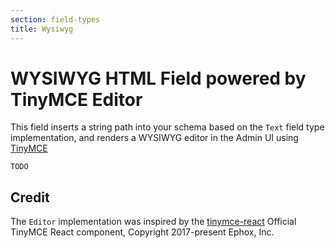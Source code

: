```yaml
---
section: field-types
title: Wysiwyg
---
```


# WYSIWYG HTML Field powered by TinyMCE Editor

This field inserts a string path into your schema based on the `Text` field type implementation, and renders a WYSIWYG editor in the Admin UI using [TinyMCE](https://www.tiny.cloud/)

```DOCS_TODO
TODO
```

## Credit

The `Editor` implementation was inspired by the [tinymce-react](https://github.com/tinymce/tinymce-react) Official TinyMCE React component, Copyright 2017-present Ephox, Inc.
